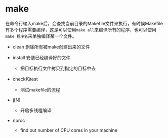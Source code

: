 # make 

在命令行输入make后，会查找当前目录的Makefile文件来执行，有时候Makefile有多个程序需要编译，这是可以使用`make all`来编译所有的程序，也可以使用`make 程序名`来单独编译某一个文件。 

- clean 删除所有被make创建出来的文件
- install 安装已经编译好的文件
    - 把目标执行文件拷贝到指定的目标中去
- check和test 
    - 测试makefile的流程 

- j[N]
    - 开启多线程编译      

- nproc
    -  find out number of CPU cores in your machine
    
